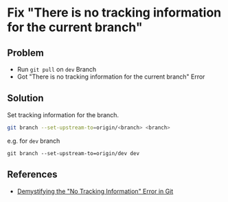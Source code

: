 # Fix "There is no tracking information for the current branch"

## Problem
* Run `git pull` on `dev` Branch
* Got "There is no tracking information for the current branch" Error

## Solution
Set tracking information for the branch.

```bash
git branch --set-upstream-to=origin/<branch> <branch>
```

e.g. for `dev` branch
```
git branch --set-upstream-to=origin/dev dev
```

## References
* [Demystifying the "No Tracking Information" Error in Git](https://thelinuxcode.com/why-there-is-no-tracking-information-for-the-current-branch/)
